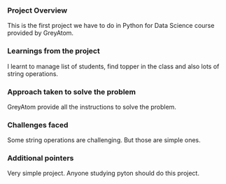 ### Project Overview

 This is the first project we have to do in Python for Data Science course provided by GreyAtom. 


### Learnings from the project

 I learnt to manage list of students, find topper in the class and also lots of string operations.


### Approach taken to solve the problem

 GreyAtom provide all the instructions to solve the problem.


### Challenges faced

 Some string operations are challenging. But those are simple ones.


### Additional pointers

 Very simple project.
Anyone studying pyton should do this project.



